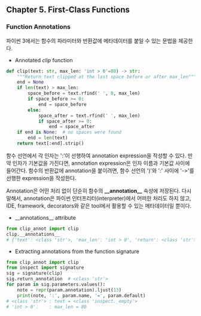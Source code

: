 ## Chapter 5. First-Class Functions

### Function Annotations

파이썬 3에서는 함수의 파라미터와 반환값에 메타데이터를 붙일 수 있는 문법을 제공한다.

* Annotated *clip* function
```python
def clip(text: str, max_len: 'int > 0'=80) -> str:
	"""Return text clipped at the last space before or after max_len"""
    end = None
    if len(text) > max_len:
        space_before = text.rfind(' ', 0, max_len)
        if space_before >= 0:
            end = space_before
        else:
            space_after = text.rfind(' ', max_len)
            if space_after >= 0:
                end = space_after
    if end is None:  # no spaces were found
        end = len(text)
    return text[:end].strip()	
```

함수 선언에서 각 인자는 ':'이 선행하여 annotation expression을 작성할 수 있다.
만약 인자가 기본값을 가진다면, annotation expression은 인자 이름과 기본값 사이에 들어간다.
함수의 반환값에 annotation을 붙이려면, 함수 선언의 ')'와 ':' 사이에 '->'를 선행한 expression을 작성한다.

Annotation은 어떤 처리 없이 단순히 함수의 **\_\_annotation\_\_** 속성에 저장된다.
다시 말해서, annotation은 파이썬 인터프리터(interpreter)에서 어떠한 처리도 하지 않고, IDE, framework, decorators와 같은 tool에서 활용할 수 있는 메타데이터일 뿐이다.

* \_\_annotations\_\_ attribute
```python
from clip_annot import clip
clip.__annotations__
# {'text': <class 'str'>, 'max_len': 'int > 0', 'return': <class 'str'>}
```

* Extracting annotations from the function signature
```python
from clip_annot import clip
from inspect import signature
sig = signature(clip)
sig.return_annotation  # <class 'str'>
for param in sig.parameters.values():
	note = repr(param.annotation).ljust(13)
	print(note, ':', param.name, '=', param.default)
# <class 'str'> : text = <class 'inspect._empty'>
# 'int > 0'.    : max_len = 80
```